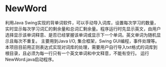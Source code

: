 # NewWord
利用Java Swing实现的背单词软件，可以手动导入词库，设置每次学习的数量，实时显示每次学习词汇的剩余量和总词汇剩余量。程序运行时先显示英文，由用户选择显示该单词释意、是否已经掌握该单词或显示下一个单词。英文单词为随机显示且每次不重复。
主要用到Java I/O, 集合框架，Swing GUI编程，事件处理等。
本项目目前用正则表达式实现对词库的处理，需要用户自行导入txt格式的词库到根目录，且必须为每一行只有一个英文单词和中文释意，不能有空行。
运行NewWord.java启动程序。
